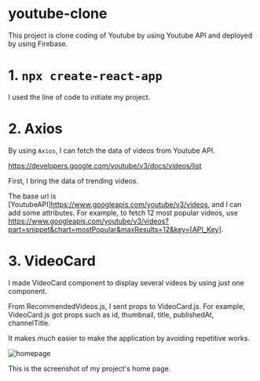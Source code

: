 # youtube-clone

This project is clone coding of Youtube by using Youtube API and deployed by using Firebase.

# 1. `npx create-react-app`

I used the line of code to initiate my project.

# 2. Axios

By using `Axios`, I can fetch the data of videos from Youtube API.

https://developers.google.com/youtube/v3/docs/videos/list

First, I bring the data of trending videos.

The base url is [YoutubeAPI]https://www.googleapis.com/youtube/v3/videos, and I can add some attributes. For example, to fetch 12 most popular videos, use https://www.googleapis.com/youtube/v3/videos?part=snippet&chart=mostPopular&maxResults=12&key=[API_Key].

# 3. VideoCard

I made VideoCard component to display several videos by using just one component.

From RecommendedVideos.js, I sent props to VideoCard.js. For example, VideoCard.js got props such as id, thumbnail, title, publishedAt, channelTitle.

It makes much easier to make the application by avoiding repetitive works.

![homepage](https://user-images.githubusercontent.com/21342802/94870680-2ca90c80-0416-11eb-964f-11a1e8eece19.png)

This is the screenshot of my project's home page.
